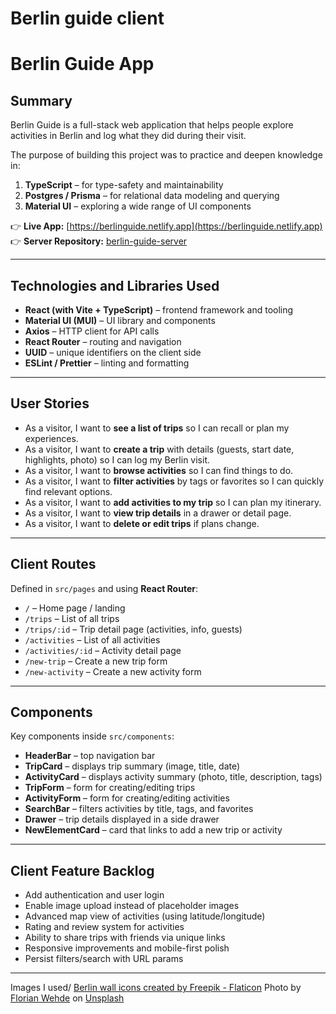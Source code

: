 # Berlin guide client

# Berlin Guide App

## Summary
Berlin Guide is a full-stack web application that helps people explore activities in Berlin and log what they did during their visit.  

The purpose of building this project was to practice and deepen knowledge in:
1. **TypeScript** – for type-safety and maintainability  
2. **Postgres / Prisma** – for relational data modeling and querying  
3. **Material UI** – exploring a wide range of UI components  

👉 **Live App:** [https://berlinguide.netlify.app](https://berlinguide.netlify.app)  
👉 **Server Repository:** [berlin-guide-server](https://github.com/dillanDataNerd/berlin-guide-server)  

---

## Technologies and Libraries Used
- **React (with Vite + TypeScript)** – frontend framework and tooling  
- **Material UI (MUI)** – UI library and components  
- **Axios** – HTTP client for API calls  
- **React Router** – routing and navigation  
- **UUID** – unique identifiers on the client side  
- **ESLint / Prettier** – linting and formatting  

---

## User Stories
- As a visitor, I want to **see a list of trips** so I can recall or plan my experiences.  
- As a visitor, I want to **create a trip** with details (guests, start date, highlights, photo) so I can log my Berlin visit.  
- As a visitor, I want to **browse activities** so I can find things to do.  
- As a visitor, I want to **filter activities** by tags or favorites so I can quickly find relevant options.  
- As a visitor, I want to **add activities to my trip** so I can plan my itinerary.  
- As a visitor, I want to **view trip details** in a drawer or detail page.  
- As a visitor, I want to **delete or edit trips** if plans change.  

---

## Client Routes
Defined in `src/pages` and using **React Router**:  

- `/` – Home page / landing  
- `/trips` – List of all trips  
- `/trips/:id` – Trip detail page (activities, info, guests)  
- `/activities` – List of all activities  
- `/activities/:id` – Activity detail page  
- `/new-trip` – Create a new trip form  
- `/new-activity` – Create a new activity form  

---

## Components
Key components inside `src/components`:  

- **HeaderBar** – top navigation bar  
- **TripCard** – displays trip summary (image, title, date)  
- **ActivityCard** – displays activity summary (photo, title, description, tags)  
- **TripForm** – form for creating/editing trips  
- **ActivityForm** – form for creating/editing activities  
- **SearchBar** – filters activities by title, tags, and favorites  
- **Drawer** – trip details displayed in a side drawer  
- **NewElementCard** – card that links to add a new trip or activity  

---

## Client Feature Backlog
- Add authentication and user login  
- Enable image upload instead of placeholder images  
- Advanced map view of activities (using latitude/longitude)  
- Rating and review system for activities  
- Ability to share trips with friends via unique links  
- Responsive improvements and mobile-first polish  
- Persist filters/search with URL params  

---


Images I used/
<a href="https://www.flaticon.com/free-icons/berlin-wall" title="berlin wall icons">Berlin wall icons created by Freepik - Flaticon</a>
Photo by <a href="https://unsplash.com/@florianwehde?utm_content=creditCopyText&utm_medium=referral&utm_source=unsplash">Florian Wehde</a> on <a href="https://unsplash.com/photos/city-buildings-near-body-of-water-during-daytime-1uWanmgkd5g?utm_content=creditCopyText&utm_medium=referral&utm_source=unsplash">Unsplash</a>
